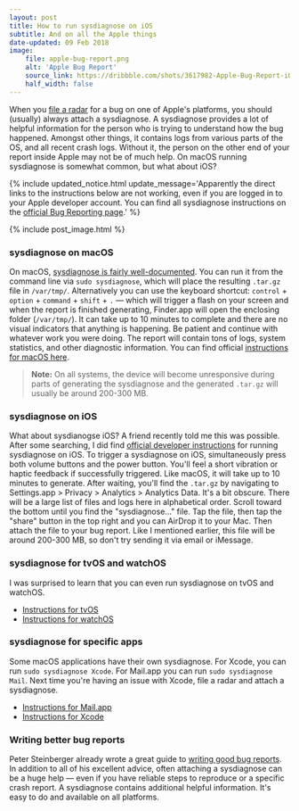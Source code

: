 ```yaml
---
layout: post
title: How to run sysdiagnose on iOS
subtitle: And on all the Apple things
date-updated: 09 Feb 2018
image:
    file: apple-bug-report.png
    alt: 'Apple Bug Report'
    source_link: https://dribbble.com/shots/3617982-Apple-Bug-Report-iOS
    half_width: false
---
```


When you [file a radar](https://developer.apple.com/bug-reporting/) for a bug on one of Apple's platforms, you should (usually) always attach a sysdiagnose. A sysdiagnose provides a lot of helpful information for the person who is trying to understand how the bug happened. Amongst other things, it contains logs from various parts of the OS, and all recent crash logs. Without it, the person on the other end of your report inside Apple may not be of much help. On macOS running sysdiagnose is somewhat common, but what about iOS?

<!--excerpt-->

{% include updated_notice.html
    update_message='Apparently the direct links to the instructions below are not working, even if you are logged in to your Apple developer account. You can find all sysdiagnose instructions on the <a href="https://developer.apple.com/bug-reporting/profiles-and-logs/?name=sysdiagnose" class="alert-link">official Bug Reporting page</a>.'
%}

{% include post_image.html %}

### sysdiagnose on macOS

On macOS, [sysdiagnose is fairly well-documented](https://developer.apple.com/legacy/library/documentation/Darwin/Reference/ManPages/man1/sysdiagnose.1.html). You can run it from the command line via `sudo sysdiagnose`, which will place the resulting `.tar.gz` file in `/var/tmp/`. Alternatively you can use the keyboard shortcut: `control` + `option` + `command` + `shift` + `.` &mdash; which will trigger a flash on your screen and when the report is finished generating, Finder.app will open the enclosing folder (`/var/tmp/`). It can take up to 10 minutes to complete and there are no visual indicators that anything is happening. Be patient and continue with whatever work you were doing. The report will contain tons of logs, system statistics, and other diagnostic information. You can find official [instructions for macOS here](https://download.developer.apple.com/OS_X/OS_X_Logs/sysdiagnose_Logging_Instructions.pdf).

> **Note:** On all systems, the device will become unresponsive during parts of generating the sysdiagnose and the generated `.tar.gz` will usually be around 200-300 MB.

### sysdiagnose on iOS

What about sysdianogse iOS? A friend recently told me this was possible. After some searching, I did find [official developer instructions](https://download.developer.apple.com/iOS/iOS_Logs/sysdiagnose_Logging_Instructions.pdf) for running sysdiagnose on iOS. To trigger a sysdiagnose on iOS, simultaneously press both volume buttons and the power button. You'll feel a short vibration or haptic feedback if successfully triggered. Like macOS, it will take up to 10 minutes to generate. After waiting, you'll find the `.tar.gz` by navigating to Settings.app > Privacy > Analytics > Analytics Data. It's a bit obscure. There will be a large list of files and logs here in alphabetical order. Scroll toward the bottom until you find the "sysdiagnose..." file. Tap the file, then tap the "share" button in the top right and you can AirDrop it to your Mac. Then attach the file to your bug report. Like I mentioned earlier, this file will be around 200-300 MB, so don't try sending it via email or iMessage.

### sysdiagnose for tvOS and watchOS

I was surprised to learn that you can even run sysdiagnose on tvOS and watchOS.

- [Instructions for tvOS](https://download.developer.apple.com/iOS/tvOS_Logs/sysdiagnose_Logging_Instructions.pdf)
- [Instructions for watchOS](https://download.developer.apple.com/iOS/watchOS_Logs/sysdiagnose_Logging_Instructions.pdf)

### sysdiagnose for specific apps

Some macOS applications have their own sysdiagnose. For Xcode, you can run `sudo sysdiagnose Xcode`. For Mail.app you can run `sudo sysdiagnose Mail`. Next time you're having an issue with Xcode, file a radar and attach a sysdiagnose.

- [Instructions for Mail.app](https://download.developer.apple.com/OS_X/OS_X_Logs/Mail_app_sysdiagnose_Logging_Instructions.pdf)
- [Instructions for Xcode](https://download.developer.apple.com/OS_X/OS_X_Logs/Xcode_sysdiagnose_Logging_Instructions.pdf)

### Writing better bug reports

Peter Steinberger already wrote a great guide to [writing good bug reports](https://pspdfkit.com/blog/2016/writing-good-bug-reports/). In addition to all of his excellent advice, often attaching a sysdiagnose can be a huge help &mdash; even if you have reliable steps to reproduce or a specific crash report. A sysdiagnose contains additional helpful information. It's easy to do and available on all platforms.

